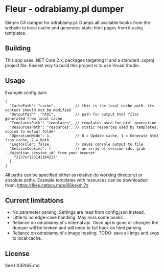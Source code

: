 # Fleur - odrabiamy.pl dumper
Simple C# dumper for odrabiamy.pl. Dumps all available books from the website to local cache and generates static html pages from it using templates.

## Building
This app uses .NET Core 2.x, packages targeting it and a standard .csproj project file. Easiest way to build this project is to use Visual Studio.

## Usage
Example config.json:
```
{
  "CachePath": "cache",         // this is the local cache path. its content should not be modified
  "OutputPath": "html",         // path for output html files generated from local cache
  "TemplatesPath": "templates", // templates used for html generation
  "ResourcesPath": "resources", // static resources used by templates. copied to output folder
  "OperationMode": 1,           // 0 = Update cache, 1 = Generate html from cache, 2 = Both
  "LogToFile": false,           // saves console output to file
  "SessionCookies": [           // an array of session ids. grab '_dajspisac_session_id' from your browser.
    "2137sr12314i1b4213"
  ]
}
```
All paths can be specified either as relative (to working directory) or absolute paths. Example templates with resources can be downloaded from: https://files.catbox.moe/66kskm.7z

## Current limitations
- No parameter parsing. Settings are read from config.json instead.
- Little to no edge-case handling. May miss some books.
- Reliance on odrabiamy.pl's internal api. Once api is gone or changes the dumper will be broken and will need to fall back on html parsing.
- Reliance on odrabiamy.pl's image hosting. TODO: save all imgs and svgs to local cache.
## License
See LICENSE.md